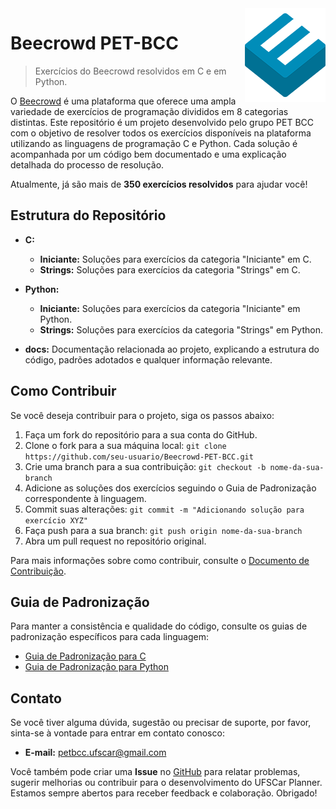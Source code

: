 <img src="./docs/icon.png" align="right" />

# Beecrowd PET-BCC
> Exercícios do Beecrowd resolvidos em C e em Python.

O [Beecrowd](www.beecrowd.com.br) é uma plataforma que oferece uma ampla variedade de exercícios de programação divididos em 8 categorias distintas. Este repositório é um projeto desenvolvido pelo grupo PET BCC com o objetivo de resolver todos os exercícios disponíveis na plataforma utilizando as linguagens de programação C e Python. Cada solução é acompanhada por um código bem documentado e uma explicação detalhada do processo de resolução.

Atualmente, já são mais de **350 exercícios resolvidos** para ajudar você!

## Estrutura do Repositório

- **C:**
  - **Iniciante:** Soluções para exercícios da categoria "Iniciante" em C.
  - **Strings:** Soluções para exercícios da categoria "Strings" em C.

- **Python:**
  - **Iniciante:** Soluções para exercícios da categoria "Iniciante" em Python.
  - **Strings:** Soluções para exercícios da categoria "Strings" em Python.
  
- **docs:** Documentação relacionada ao projeto, explicando a estrutura do código, padrões adotados e qualquer informação relevante.


## Como Contribuir

Se você deseja contribuir para o projeto, siga os passos abaixo:

1. Faça um fork do repositório para a sua conta do GitHub.
2. Clone o fork para a sua máquina local: `git clone https://github.com/seu-usuario/Beecrowd-PET-BCC.git`
3. Crie uma branch para a sua contribuição: `git checkout -b nome-da-sua-branch`
4. Adicione as soluções dos exercícios seguindo o Guia de Padronização correspondente à linguagem.
5. Commit suas alterações: `git commit -m "Adicionando solução para exercício XYZ"`
6. Faça push para a sua branch: `git push origin nome-da-sua-branch`
7. Abra um pull request no repositório original.

Para mais informações sobre como contribuir, consulte o [Documento de Contribuição](docs/CONTRIBUTING.md).

## Guia de Padronização

Para manter a consistência e qualidade do código, consulte os guias de padronização específicos para cada linguagem:

- [Guia de Padronização para C](docs/GUIA_PADRONIZACAO_C.md)
- [Guia de Padronização para Python](docs/GUIA_PADRONIZACAO_PYTHON.md)

## Contato

Se você tiver alguma dúvida, sugestão ou precisar de suporte, por favor, sinta-se à vontade para entrar em contato conosco:

- **E-mail:** petbcc.ufscar@gmail.com

Você também pode criar uma **Issue** no [GitHub](https://github.com/petbccufscar/ufscar-planner/issues) para relatar problemas, sugerir melhorias ou contribuir para o desenvolvimento do UFSCar Planner. Estamos sempre abertos para receber feedback e colaboração. Obrigado!